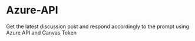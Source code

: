 # Azure-API
Get the latest discussion post and respond accordingly to the prompt using Azure API and Canvas Token
